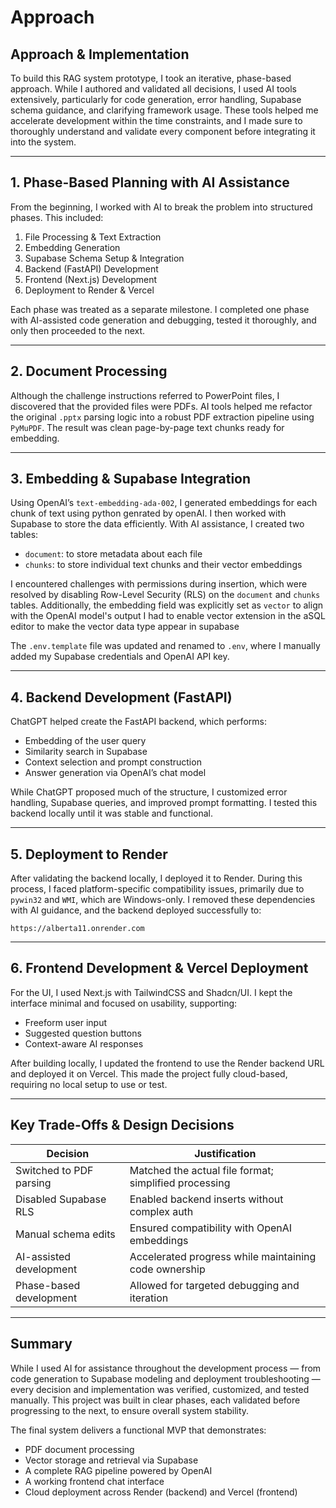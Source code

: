 # Approach

## Approach & Implementation

To build this RAG system prototype, I took an iterative, phase-based approach. While I authored and validated all decisions, I used AI tools extensively, particularly for code generation, error handling, Supabase schema guidance, and clarifying framework usage. These tools helped me accelerate development within the time constraints, and I made sure to thoroughly understand and validate every component before integrating it into the system.

---

## 1. Phase-Based Planning with AI Assistance

From the beginning, I worked with AI to break the problem into structured phases. This included:

1. File Processing & Text Extraction  
2. Embedding Generation  
3. Supabase Schema Setup & Integration  
4. Backend (FastAPI) Development  
5. Frontend (Next.js) Development  
6. Deployment to Render & Vercel  

Each phase was treated as a separate milestone. I completed one phase with AI-assisted code generation and debugging, tested it thoroughly, and only then proceeded to the next.

---

## 2. Document Processing

Although the challenge instructions referred to PowerPoint files, I discovered that the provided files were PDFs. AI tools helped me refactor the original `.pptx` parsing logic into a robust PDF extraction pipeline using `PyMuPDF`. The result was clean page-by-page text chunks ready for embedding.

---

## 3. Embedding & Supabase Integration

Using OpenAI’s `text-embedding-ada-002`, I generated embeddings for each chunk of text using python genrated by openAI. I then worked with Supabase to store the data efficiently. With AI assistance, I created two tables:

- `document`: to store metadata about each file  
- `chunks`: to store individual text chunks and their vector embeddings  

I encountered challenges with permissions during insertion, which were resolved by disabling Row-Level Security (RLS) on the `document` and `chunks` tables. Additionally, the embedding field was explicitly set as `vector` to align with the OpenAI model's output I had to enable vector extension in the aSQL editor to make the vector data type appear in supabase

The `.env.template` file was updated and renamed to `.env`, where I manually added my Supabase credentials and OpenAI API key.

---

## 4. Backend Development (FastAPI)

ChatGPT helped create the FastAPI backend, which performs:

- Embedding of the user query  
- Similarity search in Supabase  
- Context selection and prompt construction  
- Answer generation via OpenAI’s chat model  

While ChatGPT proposed much of the structure, I customized error handling, Supabase queries, and improved prompt formatting. I tested this backend locally until it was stable and functional.

---

## 5. Deployment to Render

After validating the backend locally, I deployed it to Render. During this process, I faced platform-specific compatibility issues, primarily due to `pywin32` and `WMI`, which are Windows-only. I removed these dependencies with AI guidance, and the backend deployed successfully to:

`https://alberta11.onrender.com`

---

## 6. Frontend Development & Vercel Deployment

For the UI, I used Next.js with TailwindCSS and Shadcn/UI. I kept the interface minimal and focused on usability, supporting:

- Freeform user input  
- Suggested question buttons  
- Context-aware AI responses  

After building locally, I updated the frontend to use the Render backend URL and deployed it on Vercel. This made the project fully cloud-based, requiring no local setup to use or test.

---

## Key Trade-Offs & Design Decisions

| Decision | Justification |
|----------|----------------|
| Switched to PDF parsing | Matched the actual file format; simplified processing |
| Disabled Supabase RLS | Enabled backend inserts without complex auth |
| Manual schema edits | Ensured compatibility with OpenAI embeddings |
| AI-assisted development | Accelerated progress while maintaining code ownership |
| Phase-based development | Allowed for targeted debugging and iteration |

---

## Summary

While I used AI for assistance throughout the development process — from code generation to Supabase modeling and deployment troubleshooting — every decision and implementation was verified, customized, and tested manually. This project was built in clear phases, each validated before progressing to the next, to ensure overall system stability.

The final system delivers a functional MVP that demonstrates:

- PDF document processing  
- Vector storage and retrieval via Supabase  
- A complete RAG pipeline powered by OpenAI  
- A working frontend chat interface  
- Cloud deployment across Render (backend) and Vercel (frontend)  
